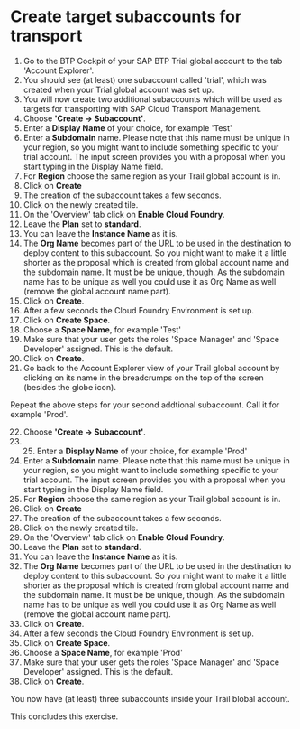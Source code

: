 # Create target subaccounts for transport

1. Go to the BTP Cockpit of your SAP BTP Trial global account to the tab 'Account Explorer'.
2. You should see (at least) one subaccount called 'trial', which was created when your Trial global account was set up.
3. You will now create two additional subaccounts which will be used as targets for transporting with SAP Cloud Transport Management.
4. Choose **'Create -> Subaccount'**.
5. Enter a **Display Name** of your choice, for example 'Test'
6. Enter a **Subdomain** name. Please note that this name must be unique in your region, so you might want to include something specific to your trial account. The input screen provides you with a proposal when you start typing in the Display Name field.
7. For **Region** choose the same region as your Trail global account is in.
8. Click on **Create**
9. The creation of the subaccount takes a few seconds.
10. Click on the newly created tile.
11. On the 'Overview' tab click on **Enable Cloud Foundry**.
12. Leave the **Plan** set to **standard**.
13. You can leave the **Instance Name** as it is.
14. The **Org Name** becomes part of the URL to be used in the destination to deploy content to this subaccount. So you might want to make it a little shorter as the proposal which is created from global account name and the subdomain name. It must be be unique, though. As the subdomain name has to be unique as well you could use it as Org Name as well (remove the global account name part).
15. Click on **Create**.
16. After a few seconds the Cloud Foundry Environment is set up.
17. Click on **Create Space**.
18. Choose a **Space Name**, for example 'Test'
19. Make sure that your user gets the roles 'Space Manager' and 'Space Developer' assigned. This is the default.
20. Click on **Create**.
21. Go back to the Account Explorer view of your Trail global account by clicking on its name in the breadcrumps on the top of the screen (besides the globe icon).


Repeat the above steps for your second addtional subaccount. Call it for example 'Prod'.

22. Choose **'Create -> Subaccount'**.
23. 25. Enter a **Display Name** of your choice, for example 'Prod'
26. Enter a **Subdomain** name. Please note that this name must be unique in your region, so you might want to include something specific to your trial account. The input screen provides you with a proposal when you start typing in the Display Name field.
27. For **Region** choose the same region as your Trail global account is in.
28. Click on **Create**
29. The creation of the subaccount takes a few seconds.
30. Click on the newly created tile.
31. On the 'Overview' tab click on **Enable Cloud Foundry**.
32. Leave the **Plan** set to **standard**.
33. You can leave the **Instance Name** as it is.
34. The **Org Name** becomes part of the URL to be used in the destination to deploy content to this subaccount. So you might want to make it a little shorter as the proposal which is created from global account name and the subdomain name. It must be be unique, though. As the subdomain name has to be unique as well you could use it as Org Name as well (remove the global account name part).
35. Click on **Create**.
36. After a few seconds the Cloud Foundry Environment is set up.
37. Click on **Create Space**.
38. Choose a **Space Name**, for example 'Prod'
39. Make sure that your user gets the roles 'Space Manager' and 'Space Developer' assigned. This is the default.
40. Click on **Create**.

You now have (at least) three subaccounts inside your Trail blobal account. 

This concludes this exercise.
